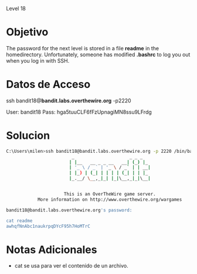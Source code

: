 Level 18
# Objetivo
The password for the next level is stored in a file **readme** in the homedirectory. Unfortunately, someone has modified **.bashrc** to log you out when you log in with SSH.
# Datos  de Acceso 
ssh bandit18@**bandit.labs.overthewire.org** -p2220

User: bandit18 Pass: hga5tuuCLF6fFzUpnagiMN8ssu9LFrdg
# Solucion 

```bash
C:\Users\milen>ssh bandit18@bandit.labs.overthewire.org -p 2220 /bin/bash
                         _                     _ _ _
                        | |__   __ _ _ __   __| (_) |_
                        | '_ \ / _` | '_ \ / _` | | __|
                        | |_) | (_| | | | | (_| | | |_
                        |_.__/ \__,_|_| |_|\__,_|_|\__|


                      This is an OverTheWire game server.
            More information on http://www.overthewire.org/wargames

bandit18@bandit.labs.overthewire.org's password:

cat readme
awhqfNnAbc1naukrpqDYcF95h7HoMTrC


```

# Notas Adicionales
- cat se usa para ver el contenido de un archivo.